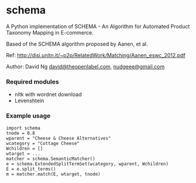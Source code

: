# schema
A Python implementation of SCHEMA - An Algorithm for Automated Product Taxonomy Mapping in E-commerce.

Based of the SCHEMA algorithm proposed by Aanen, et al.

Ref: http://disi.unitn.it/~p2p/RelatedWork/Matching/Aanen_eswc_2012.pdf

Author: David Ng <david@theopenlabel.com>, <nudgeee@gmail.com>


### Required modules
* nltk with wordnet download
* Levenshtein
 
### Example usage
    import schema
    tnode = 0.8
    wparent = "Cheese & Cheese Alternatives"
    wcategory = "Cottage Cheese"
    Wchildren = []
    wtarget = ...
    matcher = schema.SemanticMatcher()
    e = schema.ExtendedSplitTermSet(wcategory, wparent, Wchildren)
    E = e.split_terms()
    m = matcher.match(E, wtarget, tnode)
